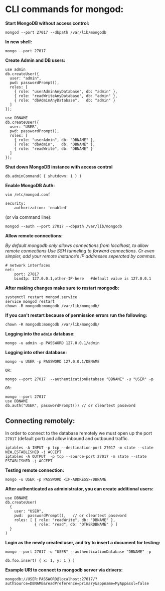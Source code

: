 # CLI commands for mongod:

**Start MongoDB without access control:**

```
mongod --port 27017 --dbpath /var/lib/mongodb
```

**In new shell:**

```
mongo --port 27017
```

**Create Admin and DB users:**

```
use admin
db.createUser({
  user: "admin",
  pwd: passwordPrompt(),
  roles: [
    { role: "userAdminAnyDatabase", db: "admin" },
    { role: "readWriteAnyDatabase", db: "admin" },
    { role: "dbAdminAnyDatabase",   db: "admin" }
  ]
});

use DBNAME
db.createUser({
  user: "USER",
  pwd: passwordPrompt(),
  roles: [
    { role: "userAdmin", db: "DBNAME" },
    { role: "dbAdmin",   db: "DBNAME" },
    { role: "readWrite", db: "DBNAME" }
  ]
});
```

**Shut down MongoDB instance with access control**

```
db.adminCommand( { shutdown: 1 } )
```

**Enable MongoDB Auth:**

```
vim /etc/mongod.conf

security:
    authorization: 'enabled'

```

(or via command line):

```
mongod --auth --port 27017 --dbpath /var/lib/mongodb
```



**Allow remote connections:**

_By default mongodb only allows connections from localhost, to allow remote connections
Use SSH tunneling to forward connections.
Or even simpler, add your remote instance’s IP addresses seperated by commas._

```
# network interfaces
net:
    port: 27017
    bindIp: 127.0.0.1,other-IP-here   #default value is 127.0.0.1
```

**After making changes make sure to restart mongodb:**

```
systemctl restart mongod.service
service mongod restart
chown -R mongodb:mongodb /var/lib/mongodb/
```

**If you can't restart because of permission errors run the following:**

```
chown -R mongodb:mongodb /var/lib/mongodb/
```

**Logging into the `admin` database:**

```
mongo -u admin -p PASSWORD 127.0.0.1/admin
```

**Logging into other database:**

```
mongo -u USER -p PASSWORD 127.0.0.1/DBNAME

OR:

mongo --port 27017  --authenticationDatabase "DBNAME" -u "USER" -p

OR:

mongo --port 27017
use DBNAME
db.auth("USER", passwordPrompt()) // or cleartext password

```

## Connecting remotely:

In order to connect to the database remotely we must open up the port `27017` (default port) and allow inbound and outbound traffic.

```
iptables -A INPUT -p tcp --destination-port 27017 -m state --state NEW,ESTABLISHED -j ACCEPT
iptables -A OUTPUT  -p tcp --source-port 27017 -m state --state ESTABLISHED -j ACCEPT
```

**Testing remote connection:**

```
mongo -u USER -p PASSWORD <IP-ADDRESS>/DBNAME
```

**After authenticated as administrator, you can create additional users:**

```
use DBNAME
db.createUser(
  {
    user: "USER",
    pwd:  passwordPrompt(),   // or cleartext password
    roles: [ { role: "readWrite", db: "DBNAME" },
             { role: "read", db: "OTHERDBNAME" } ]
  }
)
```

**Login as the newly created user, and try to insert a document for testing:**

```
mongo --port 27017 -u "USER" --authenticationDatabase "DBNAME" -p

db.foo.insert( { x: 1, y: 1 } )
```

**Example URI to connect to mongodb server via drivers:**

```
mongodb://USER:PASSWORD@localhost:27017/?authSource=DBNAME&readPreference=primary&appname=MyApp&ssl=false
```
